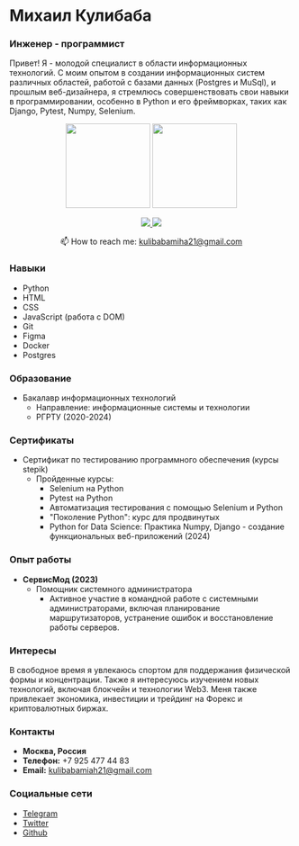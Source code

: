 
# Михаил Кулибаба
### Инженер - программист

Привет! Я - молодой специалист в области информационных технологий. С моим опытом в создании информационных систем различных областей, работой с базами данных (Postgres и MuSql), и прошлым веб-дизайнера, я стремлюсь совершенствовать свои навыки в программировании, особенно в Python и его фреймворках, таких как Django, Pytest, Numpy, Selenium.

<p align='center'>
   <a href="https://github-readme-stats.vercel.app/api?username=romankh3&show_icons=true&count_private=true"><img
           height=150
           src="https://github-readme-stats.vercel.app/api?username=romankh3&show_icons=true&count_private=true"/></a>
   <a href="https://github.com/romankh3/github-readme-stats"><img height=150
                                                                  src="https://github-readme-stats.vercel.app/api/top-langs/?username=romankh3&layout=compact"/></a>
</p>

<p align='center'>
   <a href="https://www.linkedin.com/in/romankh3/">
       <img src="https://img.shields.io/badge/linkedin-%230077B5.svg?&style=for-the-badge&logo=linkedin&logoColor=white"/>
   </a>
   <a href="https://t.me/joinchat/SpqRPBFo_sM6qm05">
       <img src="https://img.shields.io/badge/Telegram-2CA5E0?style=for-the-badge&logo=telegram&logoColor=white"/>
   </a>
<p align='center'>
   📫 How to reach me: <a href='mailto:kulibabamiha21@gmail.com'>kulibabamiha21@gmail.com</a>
</p>

### Навыки
- Python
- HTML
- CSS
- JavaScript (работа с DOM)
- Git
- Figma
- Docker
- Postgres

### Образование
- Бакалавр информационных технологий
  - Направление: информационные системы и технологии
  - РГРТУ (2020-2024)

### Сертификаты
- Сертификат по тестированию программного обеспечения (курсы stepik)
  - Пройденные курсы:
    - Selenium на Python
    - Pytest на Python
    - Автоматизация тестирования с помощью Selenium и Python
    - "Поколение Python": курс для продвинутых
    - Python for Data Science: Практика Numpy, Django - создание функциональных веб-приложений (2024)

### Опыт работы
- **СервисМод (2023)**
  - Помощник системного администратора
    - Активное участие в командной работе с системными администраторами, включая планирование маршрутизаторов, устранение ошибок и восстановление работы серверов.

### Интересы
В свободное время я увлекаюсь спортом для поддержания физической формы и концентрации. Также я интересуюсь изучением новых технологий, включая блокчейн и технологии Web3. Меня также привлекает экономика, инвестиции и трейдинг на Форекс и криптовалютных биржах.

### Контакты
- **Москва, Россия**
- **Телефон:** +7 925 477 44 83
- **Email:** kulibabamiah21@gmail.com

### Социальные сети
- [Telegram](#)
- [Twitter](#)
- [Github](#)

